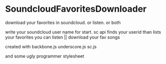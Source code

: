SoundcloudFavoritesDownloader
=============================

download your favorites in soundcloud. or listen. or both

write your soundcloud user name for start.
sc api finds your userid
than lists your favorites
you can listen || download your fav songs

created with 
backbone.js
underscore.js
sc.js

and some ugly programmer stylesheet
